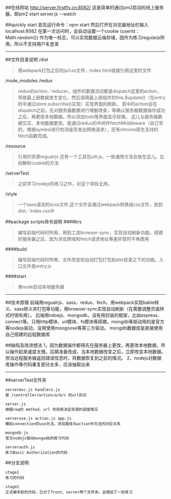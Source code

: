 ##在线网站
http://server.firstfly.cn:8082/
这是简单的通过pm2启动的线上服务器，即pm2 start server.js --watch

##quickly start
首先运行命令：npm start
然后打开在浏览器地址栏输入 localhost:8082
在第一次访问时，会自动设置一个cookie {userId：Math.random()) 作为唯一标志，可以实现数据云端存储，因作为练习regularjs所用，所以不支持用户名登录

------
##文件目录说明
/dist 
>用webpack打包之后的js/css文件，index.html直接引用这里的文件

/node_modules
/redux
>redux的action／reducer，组件的数据流动都是dispatch这里的action，导致最上层数据发生变化，然后调用最上层组件的this.$update()（在entry的中通过store.subscribe()实现）实现界面的刷新。
其中的action会在dispatch之前，先对服务器数据进行增删改查，等确认服务器数据操作成功之后，再更改本地数据。所以添加todo等界面显示较慢。
这儿与服务器数据交互、本地数据更改，是通过redux的中间件fetchMiddleware（自己写的，根据symbol进行检测是否发出网络请求），还有chrome原生支持的fetch函数完成。

/resource
>引用的资源regualrjs
还有一个工具包uitl.js，一些通用方法会放在这儿。比如解析cookie的方法

/serverTest
>之前学习nodejs的练习之作，对这个项目无用。

/style
>一个sass语法的scss文件,这个文件会通过webpack转换成css文件，放到dist／index.css中

##package scripts命令说明
####brs 
>编写前端代码时所用，用到工具browser-sync，实现自动刷新功能。搭建好服务器之后，因为涉及跨域和fetch请求地址等差异暂时不再使用

####build
>编写前端代码时所用，文件改变则自动打包打包到dist目录之下的功能，入口文件是entry.js

####start
>用node启动本地服务器

------

##技术原理
前端用regualrjs、sass、redux、fech，用webpack实现bable转义、sass转义并打包等功能，用browser-sync实现自动刷新（在需要调整页面样式时很有用）。
后端用ndoejs、mongodb，没有用封装的框架，比如express、connect等。只用http模块、url模块、fs模块等搭建。mongdb等驱动用的是官方等nodejs驱动，没用使用moogoose等第三方驱动。
mongdb数据库是直接使用自己搭建的远程数据库

##缺陷及改进想法
1，因为数据操作都得先在服务器上更改，再更改本地数据，所以操作起来速度太慢。后期准备改成，当本地数据改变之后，立即改变本地数据。但当远程服务器返回错误信息时，将数据恢复到之前的情况。
2，nodejs对数据库操作等代码重复部分太多，应该抽取出来

------
##serverTest文件夹

	servermvc.js handlers.js
	是 /controller/action/a/b/c 的url形式

	server.js
	根据req的 method、url 共同来决定资源的调度情况

	serveruse.js action.js app.js
	模拟connection的use方法，添加路径与action中方法的对应关系

	mongodb.js 
	官方nodejs驱动mongodb的练习代码

	serverauth.js
	练习Basic Authorization的代码

##分支说明
	
	stage1 
	练习的代码

	stage2
	正式编写前的代码，已分了front、server两个文件夹，且增加了一些练习